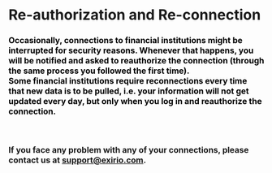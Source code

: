 # Re-authorization and Re-connection

<h3 "helvetica="" -webkit-text-stroke-width:="" 0);="" 0,="" 0px;="" 1.17em;="" 2;="" 30.63px;="" 400;="" arial,="" color:="" dir="ltr" font-size:="" font-style:="" font-variant-caps:="" font-variant-ligatures:="" font-weight:="" initial;="" left;"="" letter-spacing:="" line-height:="" margin:="" neue",="" none;="" normal;="" orphans:="" rgb(0,="" roboto,="" sans-serif;="" segoe="" style="box-sizing: border-box; font-family: -apple-system, BlinkMacSystemFont, " text-align:="" text-decoration-color:="" text-decoration-style:="" text-decoration-thickness:="" text-indent:="" text-transform:="" ui",="" white-space:="" widows:="" word-spacing:=""><span dir="ltr" style="box-sizing: border-box; font-size: 16px;"><span !important;"="" "helvetica="" -webkit-text-stroke-width:="" 0px;="" 16px;="" 2;="" 400;="" arial,="" dir="ltr" display:="" float:="" font-size:="" font-style:="" font-variant-caps:="" font-variant-ligatures:="" font-weight:="" initial;="" inline="" justify;="" letter-spacing:="" neue",="" none;="" normal;="" orphans:="" roboto,="" sans-serif;="" segoe="" style="box-sizing: border-box; color: rgb(0, 0, 0); font-family: -apple-system, BlinkMacSystemFont, " text-align:="" text-decoration-color:="" text-decoration-style:="" text-decoration-thickness:="" text-indent:="" text-transform:="" ui",="" white-space:="" widows:="" word-spacing:="">Occasionally, connections to financial institutions might be interrupted for security reasons. Whenever that happens, you will be notified and asked to reauthorize the connection (through the same process you followed the first time). &nbsp;</span></span><br/><span dir="ltr" style="box-sizing: border-box; font-size: 16px;"><span !important;"="" "helvetica="" -webkit-text-stroke-width:="" 0px;="" 16px;="" 2;="" 400;="" arial,="" dir="ltr" display:="" float:="" font-size:="" font-style:="" font-variant-caps:="" font-variant-ligatures:="" font-weight:="" initial;="" inline="" justify;="" letter-spacing:="" neue",="" none;="" normal;="" orphans:="" roboto,="" sans-serif;="" segoe="" style="box-sizing: border-box; color: rgb(0, 0, 0); font-family: -apple-system, BlinkMacSystemFont, " text-align:="" text-decoration-color:="" text-decoration-style:="" text-decoration-thickness:="" text-indent:="" text-transform:="" ui",="" white-space:="" widows:="" word-spacing:="">Some financial institutions require reconnections every time that new data is to be pulled, i.e. your information will not get updated every day, but only when you log in and reauthorize the connection.</span></span></h3>

<p dir="ltr">&nbsp;&nbsp;</p>

<h3 "helvetica="" -webkit-text-stroke-width:="" 0);="" 0,="" 0px;="" 1.17em;="" 2;="" 30.63px;="" 400;="" arial,="" color:="" dir="ltr" font-size:="" font-style:="" font-variant-caps:="" font-variant-ligatures:="" font-weight:="" initial;="" left;"="" letter-spacing:="" line-height:="" margin:="" neue",="" none;="" normal;="" orphans:="" rgb(0,="" roboto,="" sans-serif;="" segoe="" style="box-sizing: border-box; font-family: -apple-system, BlinkMacSystemFont, " text-align:="" text-decoration-color:="" text-decoration-style:="" text-decoration-thickness:="" text-indent:="" text-transform:="" ui",="" white-space:="" widows:="" word-spacing:=""><span dir="ltr" style="box-sizing: border-box; font-size: 16px;">If you face any problem with any of your connections, please contact us at <a dir="ltr" href="mailto:support@exirio.com">support@exirio.com</a>.&nbsp;</span></h3>